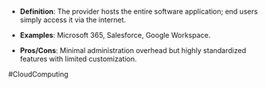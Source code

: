 - **Definition**: The provider hosts the entire software application; end users simply access it via the internet.

- **Examples**: Microsoft 365, Salesforce, Google Workspace.

- **Pros/Cons**: Minimal administration overhead but highly standardized features with limited customization.

#CloudComputing